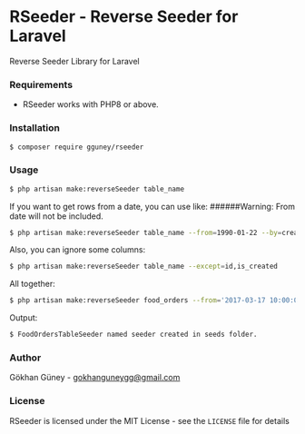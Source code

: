 # RSeeder - Reverse Seeder for Laravel

Reverse Seeder Library for Laravel

### Requirements

- RSeeder works with PHP8 or above.

### Installation

```bash
$ composer require gguney/rseeder
```

### Usage
```bash
$ php artisan make:reverseSeeder table_name
```
If you want to get rows from a date, you can use like:
######Warning: From date will not be included.
```bash
$ php artisan make:reverseSeeder table_name --from=1990-01-22 --by=created_at
```

Also, you can ignore some columns:
```bash
$ php artisan make:reverseSeeder table_name --except=id,is_created 
```
All together:

```bash
$ php artisan make:reverseSeeder food_orders --from='2017-03-17 10:00:00' --by=created_at --except=id
```

Output:
```bash
$ FoodOrdersTableSeeder named seeder created in seeds folder.
```

### Author

Gökhan Güney - <gokhanguneygg@gmail.com><br />

### License

RSeeder is licensed under the MIT License - see the `LICENSE` file for details
